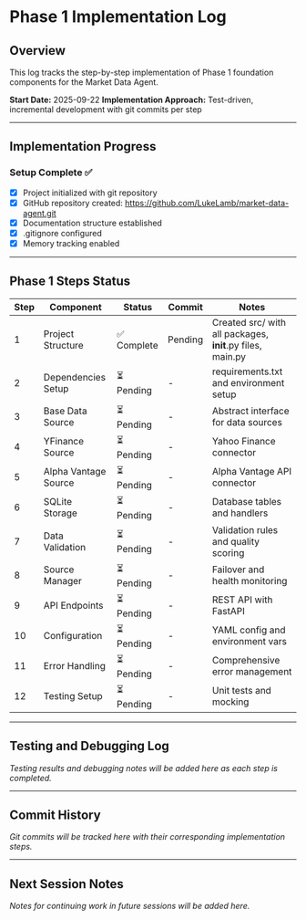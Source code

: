 # Phase 1 Implementation Log

## Overview
This log tracks the step-by-step implementation of Phase 1 foundation components for the Market Data Agent.

**Start Date:** 2025-09-22
**Implementation Approach:** Test-driven, incremental development with git commits per step

---

## Implementation Progress

### Setup Complete ✅
- [x] Project initialized with git repository
- [x] GitHub repository created: https://github.com/LukeLamb/market-data-agent.git
- [x] Documentation structure established
- [x] .gitignore configured
- [x] Memory tracking enabled

---

## Phase 1 Steps Status

| Step | Component | Status | Commit | Notes |
|------|-----------|--------|--------|-------|
| 1 | Project Structure | ✅ Complete | Pending | Created src/ with all packages, __init__.py files, main.py |
| 2 | Dependencies Setup | ⏳ Pending | - | requirements.txt and environment setup |
| 3 | Base Data Source | ⏳ Pending | - | Abstract interface for data sources |
| 4 | YFinance Source | ⏳ Pending | - | Yahoo Finance connector |
| 5 | Alpha Vantage Source | ⏳ Pending | - | Alpha Vantage API connector |
| 6 | SQLite Storage | ⏳ Pending | - | Database tables and handlers |
| 7 | Data Validation | ⏳ Pending | - | Validation rules and quality scoring |
| 8 | Source Manager | ⏳ Pending | - | Failover and health monitoring |
| 9 | API Endpoints | ⏳ Pending | - | REST API with FastAPI |
| 10 | Configuration | ⏳ Pending | - | YAML config and environment vars |
| 11 | Error Handling | ⏳ Pending | - | Comprehensive error management |
| 12 | Testing Setup | ⏳ Pending | - | Unit tests and mocking |

---

## Testing and Debugging Log

*Testing results and debugging notes will be added here as each step is completed.*

---

## Commit History

*Git commits will be tracked here with their corresponding implementation steps.*

---

## Next Session Notes

*Notes for continuing work in future sessions will be added here.*